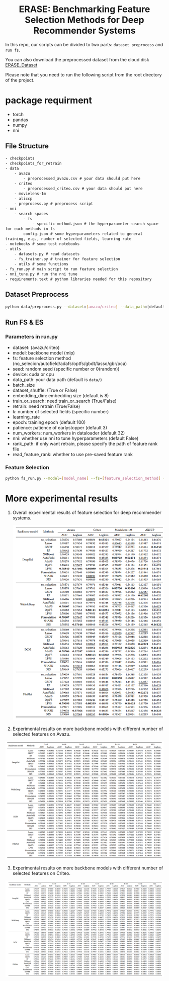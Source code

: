 <center><h1>
    ERASE: Benchmarking Feature Selection Methods for Deep Recommender Systems 
    </h1></center>



In this repo, our scripts can be divided to two parts: `dataset preprocess` and `run fs`.

You can also download the preprocessed dataset from the cloud disk [ERASE_Dataset](https://portland-my.sharepoint.com/:f:/g/personal/pyjia2-c_my_cityu_edu_hk/Eig99ijVRYZHuo6mBrJA5jIBioFU8vwATcRYeLLlYFSUAg)

Please note that you need to run the following script from the root directory of the project.

# package requirment

* torch
* pandas
* numpy
* nni

## File Structure

```
- checkpoints
- checkpoints_for_retrain
- data
    - avazu
        - preprocessed_avazu.csv # your data should put here
    - criteo
        - preprocessed_criteo.csv # your data should put here
    - movielens-1m
    - aliccp
    - preprocess.py # preprocess script
- nni
    - search spaces
        - fs
            - specific-method.json # the hyperparameter search space for each methods in fs
        config.json # some hyperparameters related to general training, e.g., number of selected fields, learning rate
- notebooks # some test notebooks
- utils
    - datasets.py # read datasets
    - fs_trainer.py # trainer for feature selection
    - utils # some functions
- fs_run.py # main script to run feature selection
- nni_tune.py # run the nni tune
- requirements.text # python libraries needed for this repository
```

## Dataset Preprocess

```bash
python data/preprocess.py --dataset=[avazu/criteo] --data_path=[default is data/]
```

## Run FS & ES

### Parameters in run.py

* dataset: (avazu/criteo)
* model: backbone model (mlp)
* fs: feature selection method (no_selecion/autofield/adafs/optfs/gbdt/lasso/gbr/pca)
* seed: random seed (specific number or 0(random))
* device: cuda or cpu
* data_path: your data path (default is `data/`)
* batch_size
* dataset_shuffle: (True or False)
* embedding_dim: embedding size (default is 8)
* train_or_search: need train_or_search (True/False)
* retrain: need retrain (True/False)
* k: number of selected fields (specific number)
* learning_rate
* epoch: training epoch (default 100)
* patience: patience of earlystopper (default 3)
* num_workers: num_workers in dataloader (default 32)
* nni: whether use nni to tune hyperparameters (default False)
* rank_path: if only want retrain, please specify the path of feature rank file
* read_feature_rank: whether to use pre-saved feature rank

### Feature Selection

```bash
python fs_run.py --model=[model_name] --fs=[feature_selection_method] --train_or_search=True --retrain=True
```



# More experimental results

1. Overall experimental results of feature selection for deep recommender systems.

   <img src="https://raw.githubusercontent.com/Jia-py/blog_picture/master/img/image-20240618142823898.png" alt="image-20240618142823898" style="zoom: 80%;" />

2. Experimental results on more backbone models with different number of selected features on Avazu.

![image-20240618142657795](https://raw.githubusercontent.com/Jia-py/blog_picture/master/img/image-20240618142657795.png)

3. Experimental results on more backbone models with different number of selected features on Criteo.

![image-20240618142731324](https://raw.githubusercontent.com/Jia-py/blog_picture/master/img/image-20240618142731324.png)

